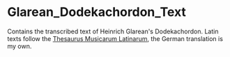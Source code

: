 # Glarean_Dodekachordon_Text
Contains the transcribed text of Heinrich Glarean's Dodekachordon. Latin texts follow the [Thesaurus Musicarum Latinarum](https://chmtl.indiana.edu/tml/16th/GLADOD1_TEXT.html), the German translation is my own.
